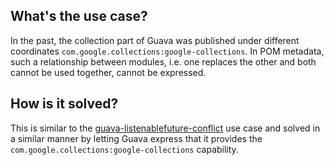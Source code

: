 ## What's the use case?

In the past, the collection part of Guava was published under different coordinates `com.google.collections:google-collections`.
In POM metadata, such a relationship between modules, i.e. one replaces the other and both cannot be used together, cannot be expressed.

## How is it solved?

This is similar to the [guava-listenablefuture-conflict](../guava-listenablefuture-conflict) use case and solved in a similar manner by letting Guava express that it provides the `com.google.collections:google-collections` capability.